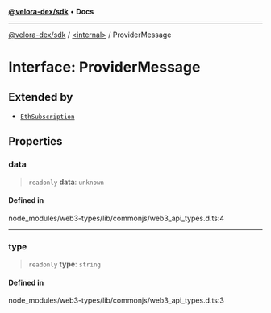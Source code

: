 [**@velora-dex/sdk**](../../README.md) • **Docs**

***

[@velora-dex/sdk](../../globals.md) / [\<internal\>](../README.md) / ProviderMessage

# Interface: ProviderMessage

## Extended by

- [`EthSubscription`](../namespaces/home_velenir-gnx570_Projects_Paraswap_paraswap-sdk_node_modules_web3-types_lib_commonjs_index/interfaces/EthSubscription.md)

## Properties

### data

> `readonly` **data**: `unknown`

#### Defined in

node\_modules/web3-types/lib/commonjs/web3\_api\_types.d.ts:4

***

### type

> `readonly` **type**: `string`

#### Defined in

node\_modules/web3-types/lib/commonjs/web3\_api\_types.d.ts:3
